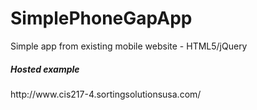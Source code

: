 SimplePhoneGapApp
=================

Simple app from existing mobile website - HTML5/jQuery
<h5>Hosted example</h5>
http://www.cis217-4.sortingsolutionsusa.com/
